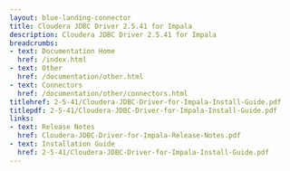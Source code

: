 ```yaml
---
layout: blue-landing-connector
title: Cloudera JDBC Driver 2.5.41 for Impala
description: Cloudera JDBC Driver 2.5.41 for Impala
breadcrumbs:
- text: Documentation Home
  href: /index.html
- text: Other
  href: /documentation/other.html
- text: Connectors
  href: /documentation/other/connectors.html
titlehref: 2-5-41/Cloudera-JDBC-Driver-for-Impala-Install-Guide.pdf
titlepdf: 2-5-41/Cloudera-JDBC-Driver-for-Impala-Install-Guide.pdf
links:
- text: Release Notes
  href: Cloudera-JDBC-Driver-for-Impala-Release-Notes.pdf
- text: Installation Guide
  href: 2-5-41/Cloudera-JDBC-Driver-for-Impala-Install-Guide.pdf
---
```

